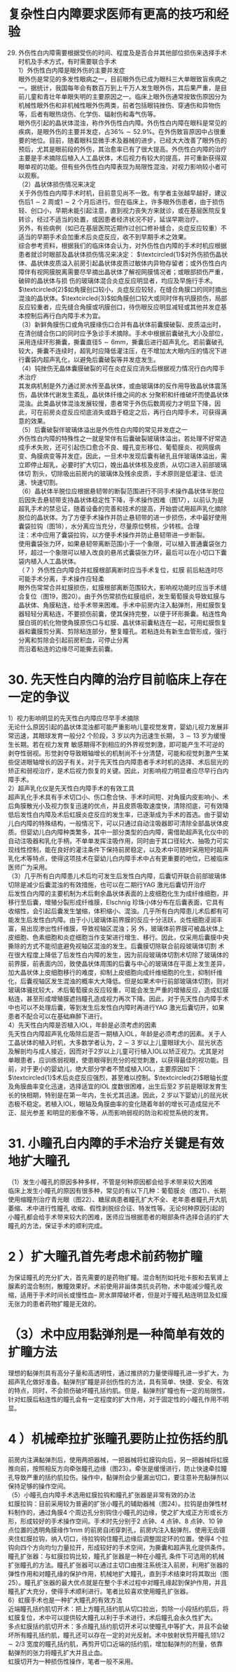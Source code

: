 # 复杂性白内障要求医师有更高的技巧和经验  
29. 外伤性白内障需要根据受伤的时间、程度及是否合并其他部位损伤来选择手术时机及手术方式，有时需要联合手术  
1）外伤性白内障是眼外伤的主要并发症  
眼外伤是常见的多发性眼病之一，目前眼外伤已成为眼科三大单眼致盲疾病之一。据统计，我国每年会有数百万到上千万人发生眼外伤，其后果严重，是目前儿童和青壮年单眼失明的主要原因之一。临床上眼外伤通常按致伤原因分为机械性眼外伤和非机械性眼外伤两类，前者包括眼钝挫伤、穿通伤和异物伤等，后者有眼热烧伤、化学伤、辐射伤和毒气伤等。  
眼外伤引起的晶状体混浊，称作外伤性白内障。外伤性白内障在眼科是常见的疾病，是眼外伤的主要并发症，占$36\%\sim52.9\%$。在外伤致盲原因中占很重要的地位。目前，随着眼科显微手术及器械的进步，已经大大改善了眼外伤的预后，尤其是眼前段的外伤，其治愈率已有了很大提高。外伤性白内障的治疗主要是手术摘除后植入人工晶状体，术后视力有较大的提高，并可重新获得双眼单视的功能。但有些外伤性白内障表现为局限性混浊，对视力影响较小者可以观察。  
（2）晶状体损伤情况来决定  
关于外伤性白内障手术时机，目前意见尚不一致。有学者主张越早越好，建议伤后$1\sim2$ 周或$1\sim2$ 个月后进行。但在临床上，许多眼外伤患者，由于损伤轻、创口小，早期未能引起注意，直到视力丧失方来就诊，或在基层医院反复转诊，经过不适当的处置，或因患者经济状况不好，延误早期治疗。  
另外，有些病例（如已在基层医院近期作过创口修补缝合，炎症反应较重）不适当的早期手术会加重术后炎症反应，收不到早期手术之效果。  
综合参考资料，根据我们的临床体会认为，对外伤性白内障的手术时机应根据患者就诊时眼部及晶状体损伤情况来决定： $\textcircled{1}$对外伤损伤晶状体、晶状体皮质溢入前房引起晶状体皮质过敏体内异物存留者；或外伤性白内障伴有视网膜脱离需要尽早摘出晶状体了解视网膜情况者；或眼部损伤严重，破碎的晶状体与损 伤的玻璃体混合炎症反应明显者，均应及早施行手术。$\textcircled{2}$如角膜创口较小，炎症反应较轻，在缝合角膜口的同时摘出混浊的晶状体。$\textcircled{3}$如角膜创口较大或同时伴有巩膜损伤，局部反应较重者，应先缝合角膜或巩膜创口，待伤眼反应明显减轻或其他并发症基本控制后再行白内障手术为宜。  
（3）新鲜角膜伤口或角巩膜缘伤口合并有晶状体前囊膜破裂、皮质溢出时，在清创缝合伤口的同时应予急诊手术摘除。手术中根据前囊破孔大小及部位，采用连续环形撕囊，撕囊直径$5\sim6\mathrm{mm}$，撕囊后进行超声乳化。若前囊破孔较大，撕囊不连续时，超乳时应降低灌注压，在不增加太大眼内压的情况下进行囊袋内超声乳化，以避免后囊破裂等并发症发生。  
（4）钝挫伤无晶体囊膜破裂的可在炎症反应消失后根据视力情况行白内障手术治疗  
其发病机制是外力通过房水传至晶状体，或由玻璃体的反作用导致晶状体震荡伤，晶状体代谢发生紊乱，晶状体纤维之间的水 分聚积和纤维破坏而使晶状体混浊。此类晶状体混浊发展较慢，患者常于外伤后数周视力才明显下降，因此，可在前房炎症反应彻底消失或趋于稳定之后，再行白内障手术，可获得满意的效果。  
（5）后囊破裂伴玻璃体溢出是外伤性白内障的常见并发症之一  
外伤性白内障的特殊性之一就是常伴有后囊破裂玻璃体溢出，若处理不好常造成手术失败，还可引起伤口愈合不良、瞳孔变形移位、葡萄膜炎、视网膜病变、角膜病变等并发症。因此，一旦术中发现后囊有破孔且伴玻璃体溢出，需立即停止超乳，必要时扩大切口，娩出晶状体核及皮质，从切口进入前部玻璃体切 割头，切除吸出前房内的玻璃体及残余皮质，手术原则是低灌注、低流速、快速切割。  
（6）晶状体半脱位应根据悬韧带的断裂范围进行不同手术操作晶状体半脱位后因失去悬韧带支持晶状体稳定性下降，手术操作困难（图17），以前认为是超乳手术的禁忌证，随着设备的完善和技术的提高，开始尝试用超声乳化摘除脱位的晶状体。为了方便手术操作并防止悬韧带的进一步损伤，术中最好使用囊袋拉钩（图18），水分离应当充分，尽量原位劈核，少转核。合理  
注：术中应用了囊袋拉钩，以方便手术操作并防止悬韧带进一步断裂。  
使用囊袋张力环，如果悬韧带离断范围小于一个象限，可以植入普通囊袋张力环，超过一个象限可以植入改良的悬吊式囊袋张力环，最后可以在小切口下囊袋内植入人工晶状体。  
（ 7 ）外伤性白内障合并虹膜根部离断时应当手术复位，虹膜 前后粘连时尽可能手术分离，手术操作应轻柔  
眼外伤常常合并虹膜损伤，虹膜根部离断范围较大，影响视功能时应当手术缝合复位（图19，图20）。由于外伤常损伤虹膜组织，发生葡萄膜炎导致虹膜与晶状体、角膜粘连，给手术带来困难。手术中前房内注入黏弹剂，用虹膜恢复器轻轻分离粘连，不要损伤前囊，使其保持完整，以便于环形撕囊。粘连性角膜白斑的机化物使角膜原伤口与虹膜、晶状体前囊粘连在一起，可用虹膜恢复器和囊膜剪分离、剪除粘连部分，整复瞳孔。若粘连处有新生血管形成，强行分离和剪除会引起前房积血，可停止分离  
而沿着粘连的边缘尽可能撕去前囊。  
# 30. 先天性白内障的治疗目前临床上存在一定的争议  
1）视力影响明显的先天性白内障应尽早手术摘除  
无论什么原因引起的晶状体混浊都可能严重影响儿童视觉发育，婴幼儿视力发展非常迅速，其眼球发育一般分2 个阶段，3  岁以内为迅速生长期， $3\sim13$  岁为缓慢生长期。若在视力发育 敏感期得不到相应的外界视觉刺激，即可能产生不可逆的剥夺性弱视。形觉剥夺导致眼轴增长的机制尚不十分清楚，可能和视觉刺激产生某些促进眼轴增长的因子有关。对于先天性白内障患者手术时机的选择、术后屈光的矫正和弱视治疗，是术后视力恢复的关键。因此，对影响视力明显者应尽早行白内障手术。  
2）超声乳化仪是先天性白内障手术的有效工具  
超声乳化手术具有手术切口小、伤口愈合快、手术时间短、对角膜内皮影响小、术后角膜散光小及视力恢复迅速的优点，并且皮质吸取速度快，清除彻底，可有效降低后发性白内障及术后虹膜炎症反应的发生率，已逐渐成为手术的首选。由于婴幼儿白内障的特殊结构，一般情况下，可以只通过自动注吸器即可清除全部晶状体皮质。但婴幼儿白内障种类繁多，其中一部分类型的白内障，需借助超声乳化仪中的自动注吸器和乳化手柄，不单单发挥注吸作用，同时由于其口径较大、抽吸力可实现线性控制，能在良好的灌注条件下保持前房稳定，以及术中可随时采用短时超声乳化术等特点，使得这项技术在婴幼儿白内障手术中占有更重要的地位，已被临床医师广为采用。  
（3）几乎所有白内障患儿术后均可发生后发性白内障，后囊切开联合前部玻璃体切除是减少后囊混浊的有效措施，也可以在二期行YAG 激光后囊切开治疗  
后发性白内障的主要机制为术后剩余晶状体表面的上皮细胞化生为成纤维细胞，并移行至后囊，增殖分裂形成纤维膜，Elschnig 珍珠小体分布在后囊表面，它具有收缩性，会引起后囊发生皱缩，体积缩小、混浊。几乎所有白内障患儿术后都有可能发生后发性白内障。由于小儿玻璃体前界膜的反应十分活跃，炎性细胞浸润丰富，易出现渗出性纤维膜，导致视轴区混浊；另 外，玻璃体前界膜可被晶状体上皮细胞、色素细胞和炎症细胞当作支架进行增生、移行。因此，仅采用后囊膜中央撕除的方式不能彻底避免视轴区混浊的发生。后囊膜切除联合前段玻璃体切割 术在很大程度上降低了后发性白内障的发生，因为前段玻璃体切割术切除了玻璃体的前界膜，前表面内凹，致使晶状体周围的后囊与中心的玻璃体在平面上发生差异，加大晶状体上皮细胞移行的难度，抑制上皮细胞向成纤维细胞的化生，抑制纤维化，后囊视轴区发生混浊的概率大大降低。但是如果术中行前部玻璃体切割，则对玻璃体骚扰较大，术后葡萄膜炎反应较重，可能会发生严重的增殖反应，造成虹膜粘连，甚至形成增殖膜遮挡瞳孔造成视力再次下降。因此，对于先天性白内障手术中也可以不处理后囊，等到发生后发性白内障时再进行YAG 激光后囊切开，如果患者不配合可以在基础麻醉下进行。  
4）先天性白内障是否植入IOL，年龄是必须考虑的因素  
先天性白内障超声乳化吸除后是否一期植入IOL，年龄是必须考虑的因素。关于人工晶状体的植入时机，大多数学者认为，$2\sim3$ 岁以上儿童眼球大小、屈光状态及解剖均与成人接近，因而对于2岁以上儿童可行植入IOL以矫正视力。尤其是对单眼患者，应训练弱视眼，使患眼得到充分的视觉刺激，以获得最佳的视功能。目前，对于更小的婴幼儿，绝大部分学者不赞成植入IOL，主要原因如下：$\textcircled{1}$术后炎症反应强烈，甚至难以控制。$\textcircled{2}$眼轴长度及角膜曲率变化迅速，选择适宜的IOL 度数很困难，出生后至2 岁前是眼球发育生长的快相期，特别是在第一年内，生长尤其迅速。因此，2 岁以下婴幼儿的屈光状态极不稳定。若植入IOL，眼轴及角膜曲率的变化随着年龄的增长可造成屈光不正、屈光参差 和明显的影像不等，从而影响弱视的防治和视觉系统的发育。  
# 31. 小瞳孔白内障的手术治疗关键是有效地扩大瞳孔  
（1）发生小瞳孔的原因多种多样，不管是何种原因都会给手术带来较大困难  
临床上发生小瞳孔的原因有很多种，常见的有以下几种：葡萄膜炎（图21）、长期使用缩瞳剂治疗青光眼（图22）、糖尿病患者瞳孔扩大不全、老年患者瞳孔开大肌萎缩、术中进行性瞳孔 收缩、假性剥脱综合征、特发性等。无论何种原因引起的小瞳孔都会给手术带来较大的困难，医师应当根据患者的眼部条件选择合适的扩大瞳孔的方法，保证手术的顺利完成。  
# 2 ）扩大瞳孔首先考虑术前药物扩瞳  
为保证瞳孔的充分扩大，首先需要的是药物扩瞳。混合制剂如托吡卡胺和去氧肾上腺素的混合制剂，散瞳效果好。术前使用非甾体类抗炎药物，术中能减少瞳孔收缩，适用于手术时间长或慢性血– 房水屏障破坏者，但是对于瞳孔粘连明显及虹膜无张力的患者药物扩瞳是无效的。  
# （3）术中应用黏弹剂是一种简单有效的扩瞳方法  
理想的黏弹剂具有高分子量和高透明性，通过推挤的力量使得瞳孔进一步扩大，为超声乳化做好准备。黏弹剂扩瞳是非创伤性的方法，具有简单、快捷、安全、有效的特点，同时，不会损伤破坏瞳孔括约肌。但是，黏弹剂扩瞳也有一定的局限性，针对虹膜后粘连性的瞳孔会有一定程度的扩大作用，对于固定性的小瞳孔作用不明显。  
# 4 ）机械牵拉扩张瞳孔要防止拉伤括约肌  
前房内注满黏弹剂后，使用两把器械，一把器械将虹膜钩向后，另一把器械将虹膜推向前，按照相反方向牵张瞳孔边缘（图23）。牵张是缓慢进行，防止快速牵拉瞳孔导致严重的括约肌拉伤。操作中，黏弹剂会少量漏出切口，要注意补充黏弹剂以保持足够的操作空间。  
（5）小瞳孔白内障手术选用虹膜拉钩和瞳孔扩张器是非常有效的办法  
虹膜拉钩：目前采用较为普遍的扩张小瞳孔的辅助器械（图24）。拉钩是由弹性材料制作的，通过角膜4 个周边孔分别钩住小瞳孔的边缘，使之扩大成正方形或长方形，形成较好的手术操作空间。手术时先分别于2 点钟、4 点钟、8 点钟、10 钟点位置的透明角膜缘作1mm 的前房自闭穿刺孔，前房内注入黏弹剂，使用无齿镊夹住虹膜拉钩，纳入切口，待拉钩钩住瞳孔边缘后调整固定环的位置。使得4 个拉钩向四个方向均匀力量拉开，形成较好的手术空间，为撕囊和超声乳化提供条件。  
瞳孔扩张器：与虹膜拉钩比较，瞳孔扩张器是一种在小瞳孔 条件下可选用的机械扩张瞳孔的方法。瞳孔扩张器可以通过主切口由推注系统注入前房，利用扩张器的弹性作用和对瞳孔缘的保护作用，机械地扩大瞳孔，直到手术结束时将其取出（图25）。瞳孔扩张器的最大优点就是在整个手术过程中对瞳孔缘起到保护作用，并且瞳孔扩大充分，使得手术顺利进行。笔者比较喜欢使用瞳孔扩张器。  
6）虹膜手术也是一种扩大瞳孔的有效方法  
近端瞳孔括约肌切开术：把上方瞳孔括约肌从切口拉出，剪除一小段括约肌后，将虹膜复位，术中可以提供较大瞳孔以利于手术进行，术后瞳孔会永久性扩大。  
多点虹膜括约肌切开术：多点瞳孔括约肌切开术可以使瞳孔中等扩大，并且不会破坏所有瞳孔括约肌，瞳孔还可以存在一定的对光反射。术中放射状剪开瞳孔领$1/2\sim2/3$ 宽度的瞳孔括约肌，再剪开切口近端的括约肌，增加黏弹剂的剂量，依靠黏弹剂的张力将瞳孔扩大并且止血。  
虹膜切开为一种损伤性操作，笔者一般不采用。  